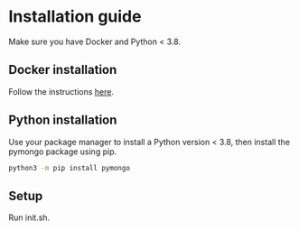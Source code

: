 # Installation guide

Make sure you have Docker and Python < 3.8.

## Docker installation
Follow the instructions [here](https://docs.docker.com/install/).

## Python installation
Use your package manager to install a Python version < 3.8, then install the pymongo package using pip.
```bash
python3 -m pip install pymongo
```

## Setup
Run init.sh.